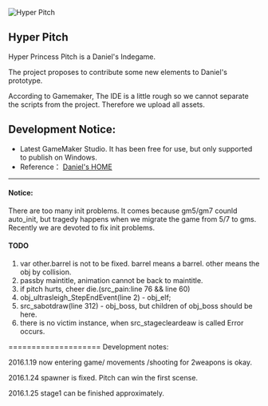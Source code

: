 ![Hyper Pitch](http://www.remar.se/daniel/siteimg/hppguide.gif)

## Hyper Pitch ##

Hyper Princess Pitch is a Daniel's Indegame.

The project proposes to contribute some new elements to Daniel's prototype.

According to Gamemaker, The IDE is a little rough so we cannot separate the scripts from the project. Therefore we upload all assets.

Development Notice:
- 
- Latest GameMaker Studio. It has been free for use, but only supported to publish on Windows.
- Reference： [Daniel's HOME](http://www.remar.se/daniel/pitch.php)

----------

#### Notice: ####

There are too many init problems. It comes because gm5/gm7 counld auto_init, but tragedy happens when we migrate the game from 5/7 to gms.
Recently we are devoted to fix init problems.

#### TODO ####

1. var other.barrel is not to be fixed. barrel means a barrel. other means the obj by collision.
2. passby maintitle, animation cannot be back to maintitle. 
3. if pitch hurts, cheer die.(src_pain:line 76 && line 60)
4. obj_ultrasleigh_StepEndEvent(line 2) - obj_elf;
5. src_sabotdraw(line 312) - obj_boss, but children of obj_boss should be here.
6. there is no victim instance, when src_stagecleardeaw is called Error occurs.
 
====================
Development notes:

2016.1.19 now entering game/ movements /shooting for 2weapons is okay.

2016.1.24 spawner is fixed. Pitch can win the first scense.

2016.1.25 stage1 can be finished approximately.
